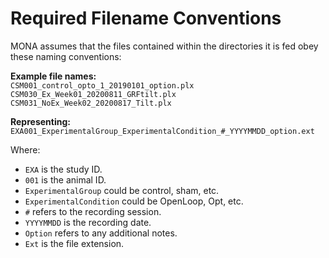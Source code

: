 # Required Filename Conventions   

MONA assumes that the files contained within the directories it is fed obey these naming conventions:

**Example file names:**   
`CSM001_control_opto_1_20190101_option.plx`   
`CSM030_Ex_Week01_20200811_GRFtilt.plx`   
`CSM031_NoEx_Week02_20200817_Tilt.plx`   

**Representing:**    
`EXA001_ExperimentalGroup_ExperimentalCondition_#_YYYYMMDD_option.ext`   

Where:
- `EXA` is the study ID.
- `001` is the animal ID.
- `ExperimentalGroup` could be control, sham, etc.
- `ExperimentalCondition` could be OpenLoop, Opt, etc.
- `#` refers to the recording session.
- `YYYYMMDD` is the recording date.
- `Option` refers to any additional notes.
- `Ext` is the file extension.
